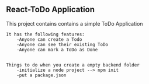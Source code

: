 ## React-ToDo Application

This project contains contains a simple ToDo Application

    It has the following features:
        -Anyone can create a Todo
        -Anyone can see their existing ToDo
        -Anyone can mark a ToDo as Done


    Things to do when you create a empty backend folder
        -initialize a node project --> npm init 
        -put a package.json
